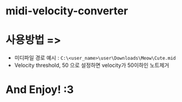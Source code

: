 # midi-velocity-converter

# 사용방법 =>
- 미디파일 경로 예시 : `C:\<user_name>\user\Downloads\Meow\Cute.mid`
- Velocity threshold, 50 으로 설정하면 velocity가 50이하인 노트제거

# And Enjoy! :3
